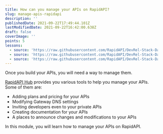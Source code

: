 ```yaml
---
title: How can you manage your APIs on RapidAPI?
slug: manage-apis-rapidapi
description: ''
publishedDate: 2021-09-22T17:49:44.101Z
lastModifiedDate: 2021-09-22T16:42:00.638Z
draft: false
coverImage: ''
points: 5
lessons:
  - source: 'https://raw.githubusercontent.com/RapidAPI/DevRel-Stack-Data/dev/learn/courses/learn-rapidapi-hub-provider/modules/manage-apis/lessons/01-plans-pricing.md'
  - source: 'https://raw.githubusercontent.com/RapidAPI/DevRel-Stack-Data/dev/learn/courses/learn-rapidapi-hub-provider/modules/manage-apis/lessons/02-global-settings.md'
  - source: 'https://raw.githubusercontent.com/RapidAPI/DevRel-Stack-Data/dev/learn/courses/learn-rapidapi-hub-provider/modules/manage-apis/lessons/03-docs-announcements.md'
---
```


Once you build your APIs, you will need a way to manage them.

[RapidAPI Hub](https://RapidAPI.com/hub?utm_source=learn.RapidAPI.com&utm_medium=DevRel&utm_campaign=DevRel) provides you various tools to help you manage your APIs. Some of them are:
- Adding plans and pricing for your APIs
- Modifying Gateway DNS settings
- Inviting developers even to your private APIs
- Creating documentation for your APIs
- A places to announce changes and modifications to your APIs


In this module, you will learn how to manage your APIs on RapidAPI.
